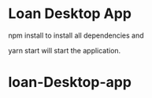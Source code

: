 # Loan Desktop App
npm install to install all dependencies and

yarn start will start the application.
# loan-Desktop-app
